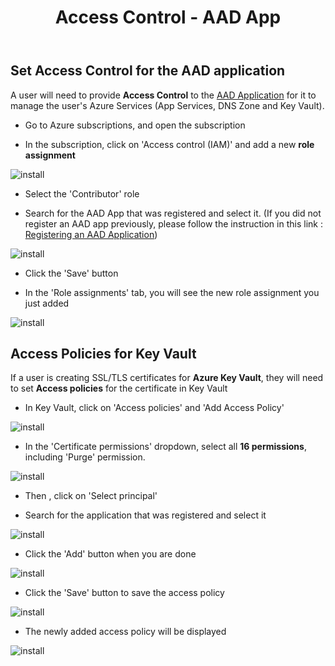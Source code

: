 ﻿---
title: Access Control - AAD App
parent: Authorization
nav_order: 5
---

## Set Access Control for the AAD application

A user will need to provide **Access Control** to the [AAD Application](./aad-application) for it to manage the user's Azure Services (App Services, DNS Zone and Key Vault).


- Go to Azure subscriptions, and open the subscription

- In the subscription, click on 'Access control (IAM)' and add a new **role assignment**

![install](../images/authorization_access_control/add_role.PNG)

- Select the 'Contributor' role

- Search for the AAD App that was registered and select it. (If you did not register an AAD app previously, please follow the instruction in this link : [Registering an AAD Application](../authorization/aad-application))


![install](../images/authorization_access_control/add_role2.PNG)

- Click the 'Save' button 

- In the 'Role assignments' tab, you will see the new role assignment you just added

![install](../images/authorization_access_control/add_role3.PNG)

## Access Policies for Key Vault

If a user is creating SSL/TLS certificates for **Azure Key Vault**, they will need to set **Access policies** for the certificate in Key Vault

- In Key Vault, click on 'Access policies' and 'Add Access Policy'

![install](../images/authorization_access_control/key_vault.PNG)

- In the 'Certificate permissions' dropdown, select all **16 permissions**, including 'Purge' permission.

![install](../images/authorization_access_control/key_vault2.PNG)

- Then , click on 'Select principal'

- Search for the application that was registered and select it 

![install](../images/authorization_access_control/key_vault3.PNG)

- Click the 'Add' button when you are done

![install](../images/authorization_access_control/key_vault4.PNG)

- Click the 'Save' button to save the access policy

![install](../images/authorization_access_control/key_vault5.PNG)

- The newly added access policy will be displayed

![install](../images/authorization_access_control/key_vault6.PNG)

